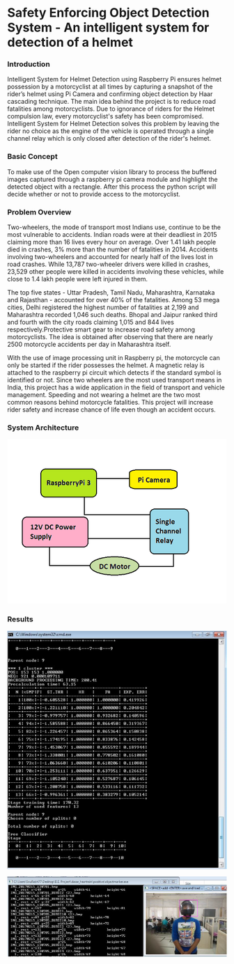 # Safety Enforcing Object Detection System - An intelligent system for detection of a helmet

### Introduction
Intelligent System for Helmet Detection using Raspberry Pi ensures helmet possession by a motorcyclist at all times by capturing a snapshot of the rider’s helmet using Pi Camera and confirming object detection by Haar cascading technique. The main idea behind the project is to reduce road fatalities among motorcyclists. Due to ignorance of riders for the Helmet compulsion law, every motorcyclist's safety has been compromised. Intelligent System for Helmet Detection solves this problem by leaving the rider no choice as the engine of the vehicle is operated through a single channel relay which is only closed after detection of the rider's helmet.

### Basic Concept

To make use of the Open computer vision library to process the buffered images captured through a raspberry pi camera module and highlight the detected object with a rectangle. After this process the python script will decide whether or not to provide access to the motorcyclist.

### Problem Overview

Two-wheelers, the mode of transport most Indians use, continue to be the most vulnerable to accidents. Indian roads were at their deadliest in 2015 claiming more than 16 lives every hour on average. Over 1.41 lakh people died in crashes, 3% more than the number of fatalities in 2014. Accidents involving two-wheelers and accounted for nearly half of the lives lost in road crashes. While 13,787 two-wheeler drivers were killed in crashes, 23,529 other people were killed in accidents involving these vehicles, while close to 1.4 lakh people were left injured in them.

The top five states - Uttar Pradesh, Tamil Nadu, Maharashtra, Karnataka and Rajasthan - accounted for over 40% of the fatalities. Among 53 mega cities, Delhi registered the highest number of fatalities at 2,199 and Maharashtra recorded 1,046 such deaths. Bhopal and Jaipur ranked third and fourth with the city roads claiming 1,015 and 844 lives respectively.Protective smart gear to increase road safety among motorcyclists. The idea is obtained after observing that there are nearly 2500 motorcycle accidents per day in Maharashtra itself.

With the use of image processing unit in Raspberry pi, the motorcycle can only be started if the rider possesses the helmet. A magnetic relay is attached to the raspberry pi circuit which detects if the standard symbol is identified or not. Since two wheelers are the most used transport means in India, this project has a wide application in the field of transport and vehicle management. Speeding and not wearing a helmet are the two most common reasons behind motorcycle fatalities. This project will increase rider safety and increase chance of life even though an accident occurs.

### System Architecture

![System Architecture](architecture.bmp)

### Results

![Training](images/training.jpg)

![Test](images/test.bmp)